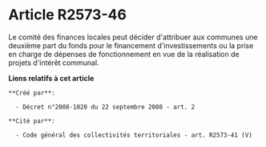 # Article R2573-46

Le comité des finances locales peut décider d'attribuer aux communes une deuxième part du fonds pour le financement
d'investissements ou la prise en charge de dépenses de fonctionnement en vue de la réalisation de projets d'intérêt communal.

**Liens relatifs à cet article**

	**Créé par**:

	  - Décret n°2008-1020 du 22 septembre 2008 - art. 2

	**Cité par**:

	  - Code général des collectivités territoriales - art. R2573-41 (V)
